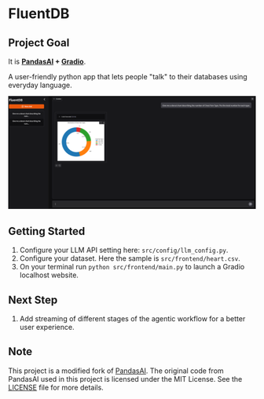 # FluentDB

## Project Goal
It is **[PandasAI](https://github.com/sinaptik-ai/pandas-ai) + [Gradio](https://www.gradio.app/)**.

A user-friendly python app that lets people "talk" to their databases using everyday language.

![img.png](assets/img.png)

## Getting Started
1. Configure your LLM API setting here: `src/config/llm_config.py`.
2. Configure your dataset. Here the sample is `src/frontend/heart.csv`.
3. On your terminal run `python src/frontend/main.py` to launch a Gradio localhost website.

## Next Step
1. Add streaming of different stages of the agentic workflow for a better user experience.

## Note
This project is a modified fork of [PandasAI](https://github.com/sinaptik-ai/pandas-ai).
The original code from PandasAI used in this project is licensed under the MIT License.
See the [LICENSE](LICENSE) file for more details.